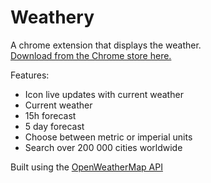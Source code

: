 # Weathery
A chrome extension that displays the weather.    
[Download from the Chrome store here.](https://chrome.google.com/webstore/detail/bather/ldbpocnepgdgpipohgbfimmniinkdmcb)    

Features:
* Icon live updates with current weather
* Current weather
* 15h forecast
* 5 day forecast
* Choose between metric or imperial units
* Search over 200 000 cities worldwide

Built using the [OpenWeatherMap API](http://openweathermap.org)
